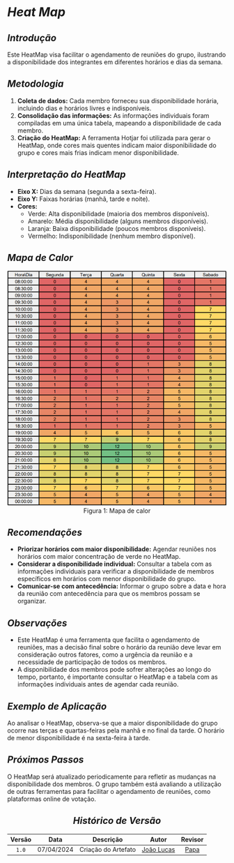 # <a>*Heat Map*</a>

## <a>*Introdução*</a>

Este HeatMap visa facilitar o agendamento de reuniões do grupo, ilustrando a disponibilidade dos integrantes em diferentes horários e dias da semana.

## <a>*Metodologia*</a>

1. **Coleta de dados:** Cada membro forneceu sua disponibilidade horária, incluindo dias e horários livres e indisponíveis.
2. **Consolidação das informações:** As informações individuais foram compiladas em uma única tabela, mapeando a disponibilidade de cada membro.
3. **Criação do HeatMap:** A ferramenta Hotjar foi utilizada para gerar o HeatMap, onde cores mais quentes indicam maior disponibilidade do grupo e cores mais frias indicam menor disponibilidade.

## <a>*Interpretação do HeatMap*</a>

* **Eixo X:** Dias da semana (segunda a sexta-feira).
* **Eixo Y:** Faixas horárias (manhã, tarde e noite).
* **Cores:**
    * Verde: Alta disponibilidade (maioria dos membros disponíveis).
    * Amarelo: Média disponibilidade (alguns membros disponíveis).
    * Laranja: Baixa disponibilidade (poucos membros disponíveis).
    * Vermelho: Indisponibilidade (nenhum membro disponível).

## <a>*Mapa de Calor*</a>


<center>

![alt text](../../Assets/Heatmaps/Heatmap.png)<br>
Figura 1: Mapa de calor
</center>

## <a>*Recomendações*</a>

* **Priorizar horários com maior disponibilidade:** Agendar reuniões nos horários com maior concentração de verde no HeatMap.
* **Considerar a disponibilidade individual:** Consultar a tabela com as informações individuais para verificar a disponibilidade de membros específicos em horários com menor disponibilidade do grupo.
* **Comunicar-se com antecedência:** Informar o grupo sobre a data e hora da reunião com antecedência para que os membros possam se organizar.

## <a>*Observações*</a>

* Este HeatMap é uma ferramenta que facilita o agendamento de reuniões, mas a decisão final sobre o horário da reunião deve levar em consideração outros fatores, como a urgência da reunião e a necessidade de participação de todos os membros.
* A disponibilidade dos membros pode sofrer alterações ao longo do tempo, portanto, é importante consultar o HeatMap e a tabela com as informações individuais antes de agendar cada reunião.

## <a>*Exemplo de Aplicação*</a>

Ao analisar o HeatMap, observa-se que a maior disponibilidade do grupo ocorre nas terças e quartas-feiras pela manhã e no final da tarde. O horário de menor disponibilidade é na sexta-feira à tarde.

## <a>*Próximos Passos*</a>

O HeatMap será atualizado periodicamente para refletir as mudanças na disponibilidade dos membros. O grupo também está avaliando a utilização de outras ferramentas para facilitar o agendamento de reuniões, como plataformas online de votação.

<center>

## <a>*Histórico de Versão*</a>

| Versão |    Data    |      Descrição      |                      Autor                       |         Revisor         |
| :----: | :--------: | :-----------------: | :----------------------------------------------: | :---------------------: |
| `1.0`  | 07/04/2024 | Criação do Artefato | [João Lucas](https://github.com/VasconcelosJoao) | [Papa](/Subgrupos/Papa) |

</center>